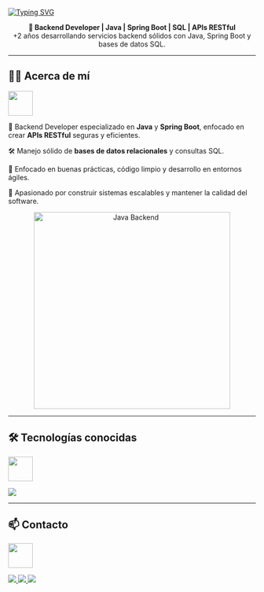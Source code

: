 [![Typing SVG](https://readme-typing-svg.herokuapp.com?color=00FFAA&size=28&center=true&vCenter=true&width=700&height=60&lines=Hola%2C+soy+Alejandro+Sanchez;Desarrollador+Backend+Java+Spring+Boot+🚀)](https://git.io/typing-svg)

<p align="center">
  <b>🧠 Backend Developer | Java | Spring Boot | SQL | APIs RESTful</b><br>
+2 años desarrollando servicios backend sólidos con Java, Spring Boot y bases de datos SQL.
</p>

---

## 🙋‍♂️ Acerca de mí
<img src="https://media.tenor.com/7t3Y9Yf4K9gAAAAC/programming-java-dev.gif" width="50" />

🔧 Backend Developer especializado en **Java** y **Spring Boot**, enfocado en crear **APIs RESTful** seguras y eficientes.

🛠 Manejo sólido de **bases de datos relacionales** y consultas SQL.

🚀 Enfocado en buenas prácticas, código limpio y desarrollo en entornos ágiles.

🎯 Apasionado por construir sistemas escalables y mantener la calidad del software.

<p align="center">
  <img src="https://media.tenor.com/dyc0L3PJoKQAAAAC/java-backend.gif" width="400" alt="Java Backend"/>
</p>

---

## 🛠️ Tecnologías conocidas
<img src="https://media.tenor.com/S59bPkT0pqcAAAAi/programming.gif" width="50" />

<p align="left">
  <img src="https://skillicons.dev/icons?i=java,spring,hibernate,mysql,postgres,git,github,maven,gradle,postman,docker,html,css,jwt,swagger" />
</p>

---

## 📫 Contacto
<img src="https://media.tenor.com/SNL9_xhZl9oAAAAC/cat-computer.gif" width="50" />

<p align="left">
  <a href="mailto:alejandrosd32@gmail.com" target="_blank">
    <img src="https://skillicons.dev/icons?i=gmail" />
  </a>
  <a href="https://www.linkedin.com/in/luis-alejandro-sanchez-diaz/" target="_blank">
    <img src="https://skillicons.dev/icons?i=linkedin" />
  </a>
  <a href="https://github.com/alejandro-sanchez-code" target="_blank">
    <img src="https://skillicons.dev/icons?i=github" />
  </a>
</p>
